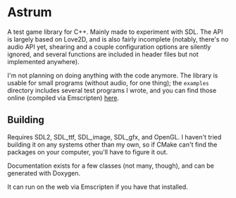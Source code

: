 # Astrum

A test game library for C++. Mainly made to experiment with SDL. The API is largely based on Love2D, and is also fairly incomplete (notably, there's no audio API yet, shearing and a couple configuration options are silently ignored, and several functions are included in header files but not implemented anywhere).

I'm not planning on doing anything with the code anymore. The library is usable for small programs (without audio, for one thing); the `examples` directory includes several test programs I wrote, and you can find those online (compiled via Emscripten) [here](https://mwpuppire.github.io/astrum).

## Building

Requires SDL2, SDL_ttf, SDL_image, SDL_gfx, and OpenGL. I haven't tried building it on any systems other than my own, so if CMake can't find the packages on your computer, you'll have to figure it out.

Documentation exists for a few classes (not many, though), and can be generated with Doxygen.

It can run on the web via Emscripten if you have that installed.

